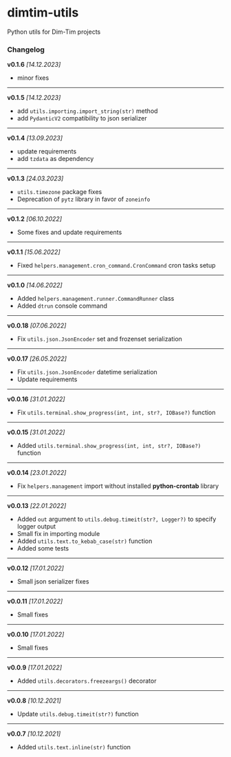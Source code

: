 # dimtim-utils

Python utils for Dim-Tim projects

### Changelog

__v0.1.6__ _\[14.12.2023\]_

* minor fixes

-------------------------------------------------------------------------------

__v0.1.5__ _\[14.12.2023\]_

* add `utils.importing.import_string(str)` method
* add `PydanticV2` compatibility to json serializer

-------------------------------------------------------------------------------

__v0.1.4__ _\[13.09.2023\]_

* update requirements
* add `tzdata` as dependency

-------------------------------------------------------------------------------

__v0.1.3__ _\[24.03.2023\]_

* `utils.timezone` package fixes
* Deprecation of `pytz` library in favor of `zoneinfo`

-------------------------------------------------------------------------------

__v0.1.2__ _\[06.10.2022\]_

* Some fixes and update requirements

-------------------------------------------------------------------------------

__v0.1.1__ _\[15.06.2022\]_

* Fixed `helpers.management.cron_command.CronCommand` cron tasks setup

-------------------------------------------------------------------------------

__v0.1.0__ _\[14.06.2022\]_

* Added `helpers.management.runner.CommandRunner` class
* Added `dtrun` console command

-------------------------------------------------------------------------------

__v0.0.18__ _\[07.06.2022\]_

* Fix `utils.json.JsonEncoder` set and frozenset serialization

-------------------------------------------------------------------------------

__v0.0.17__ _\[26.05.2022\]_

* Fix `utils.json.JsonEncoder` datetime serialization
* Update requirements

-------------------------------------------------------------------------------

__v0.0.16__ _\[31.01.2022\]_

* Fix `utils.terminal.show_progress(int, int, str?, IOBase?)` function

-------------------------------------------------------------------------------

__v0.0.15__ _\[31.01.2022\]_

* Added `utils.terminal.show_progress(int, int, str?, IOBase?)` function

-------------------------------------------------------------------------------

__v0.0.14__ _\[23.01.2022\]_

* Fix `helpers.management` import without installed __python-crontab__ library

-------------------------------------------------------------------------------

__v0.0.13__ _\[22.01.2022\]_

* Added `out` argument to `utils.debug.timeit(str?, Logger?)` to specify logger output
* Small fix in importing module
* Added `utils.text.to_kebab_case(str)` function
* Added some tests

-------------------------------------------------------------------------------

__v0.0.12__ _\[17.01.2022\]_

* Small json serializer fixes

-------------------------------------------------------------------------------

__v0.0.11__ _\[17.01.2022\]_

* Small fixes

-------------------------------------------------------------------------------

__v0.0.10__ _\[17.01.2022\]_

* Small fixes

-------------------------------------------------------------------------------

__v0.0.9__ _\[17.01.2022\]_

* Added `utils.decorators.freezeargs()` decorator

-------------------------------------------------------------------------------

__v0.0.8__ _\[10.12.2021\]_

* Update `utils.debug.timeit(str?)` function

-------------------------------------------------------------------------------

__v0.0.7__ _\[10.12.2021\]_

* Added `utils.text.inline(str)` function
